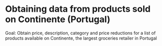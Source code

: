# Obtaining data from products sold on Continente (Portugal)

Goal:
Obtain price, description, category and price reductions for a list of products available on Continente, the largest groceries retailer in Portugal

